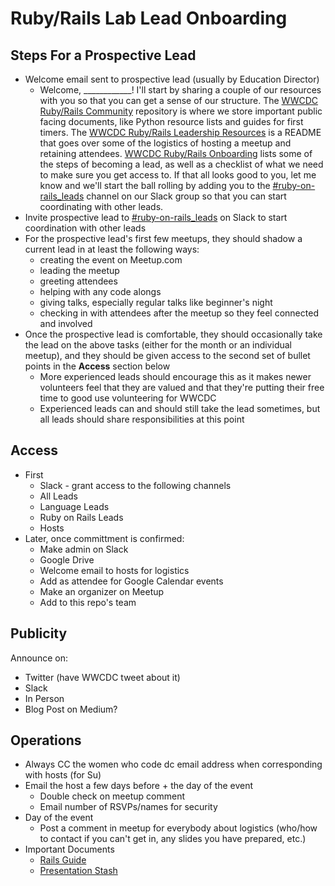 # Ruby/Rails Lab Lead Onboarding

## Steps For a Prospective Lead
* Welcome email sent to prospective lead (usually by Education Director)
  * Welcome, ____________! I'll start by sharing a couple of our resources with you so that you can get a sense of our structure. The [WWCDC Ruby/Rails Community](https://github.com/womenwhocodedc/ruby-on-rails-community) repository is where we store important public facing documents, like Python resource lists and guides for first timers. The [WWCDC Ruby/Rails Leadership Resources](#) is a README that goes over some of the logistics of hosting a meetup and retaining attendees. [WWCDC Ruby/Rails Onboarding](https://github.com/womenwhocodedc/ruby-on-rails-community/blob/master/events/onboarding.md) lists some of the steps of becoming a lead, as well as a checklist of what we need to make sure you get access to. If that all looks good to you, let me know and we'll start the ball rolling by adding you to the [#ruby-on-rails_leads]() channel on our Slack group so that you can start coordinating with other leads.
* Invite prospective lead to [#ruby-on-rails_leads]() on Slack to start coordination with other leads
* For the prospective lead's first few meetups, they should shadow a current lead in at least the following ways:
  * creating the event on Meetup.com
  * leading the meetup
  * greeting attendees
  * helping with any code alongs
  * giving talks, especially regular talks like beginner's night
  * checking in with attendees after the meetup so they feel connected and involved
* Once the prospective lead is comfortable, they should occasionally take the lead on the above tasks (either for the month or an individual meetup), and they should be given access to the second set of bullet points in the **Access** section below
  * More experienced leads should encourage this as it makes newer volunteers feel that they are valued and that they're putting their free time to good use volunteering for WWCDC
  * Experienced leads can and should still take the lead sometimes, but all leads should share responsibilities at this point

## Access
* First
  * Slack - grant access to the following channels
  * All Leads
  * Language Leads
  * Ruby on Rails Leads
  * Hosts
* Later, once committment is confirmed:
  * Make admin on Slack
  * Google Drive
  * Welcome email to hosts for logistics
  * Add as attendee for Google Calendar events
  * Make an organizer on Meetup
  * Add to this repo's team

## Publicity
Announce on:
* Twitter (have WWCDC tweet about it)
* Slack
* In Person
* Blog Post on Medium?

## Operations
* Always CC the women who code dc email address when corresponding with hosts (for Su)
* Email the host a few days before + the day of the event
  * Double check on meetup comment
  * Email number of RSVPs/names for security
* Day of the event
  * Post a comment in meetup for everybody about logistics (who/how to contact if you can't get in, any slides you have prepared, etc.)
* Important Documents
  * [Rails Guide](https://github.com/womenwhocodedc/ruby-on-rails-community/blob/master/rails_guide.md)
  * [Presentation Stash](https://github.com/womenwhocodedc/ruby-on-rails-community/blob/master/presentation-stash.md)
